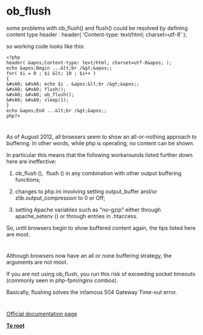# ob_flush





some problems with ob_flush() and flush() could be resolved by defining content type header :
header( &apos;Content-type: text/html; charset=utf-8&apos; );

so working code looks like this:


```
<?php
header( &apos;Content-type: text/html; charset=utf-8&apos; );
echo &apos;Begin ...&lt;br /&gt;&apos;;
for( $i = 0 ; $i &lt; 10 ; $i++ )
{
&#xA0; &#xA0; echo $i . &apos;&lt;br /&gt;&apos;;
&#xA0; &#xA0; flush();
&#xA0; &#xA0; ob_flush();
&#xA0; &#xA0; sleep(1);
}
echo &apos;End ...&lt;br /&gt;&apos;;
php?>
```



  

#



As of August 2012, all browsers seem to show an all-or-nothing approach to buffering. In other words, while php is operating, no content can be shown.

In particular this means that the following workarounds listed further down here are ineffective:

1) ob_flush (),&#xA0; flush () in any combination with other output buffering functions;

2) changes to php.ini involving setting output_buffer and/or zlib.output_compression to 0 or Off;

3) setting Apache variables such as &quot;no-gzip&quot; either through apache_setenv () or through entries in .htaccess.

So, until browsers begin to show buffered content again, the tips listed here are moot.

  

#



Although browsers now have an all or none buffering strategy, the arguments are not moot.

If you are not using ob_flush, you run this risk of exceeding socket timeouts (commonly seen in php-fpm/nginx combos).

Basically, flushing solves the infamous 504 Gateway Time-out error.

  

#

[Official documentation page](https://www.php.net/manual/en/function.ob-flush.php)

**[To root](/README.md)**